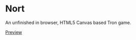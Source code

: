 # Nort

An unfinished in browser, HTML5 Canvas based Tron game.

[Preview](http://brogand1993.github.io/nort/)
